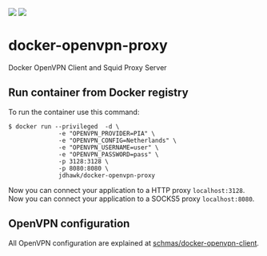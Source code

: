 [![](https://images.microbadger.com/badges/version/dceschmidt/openvpn-proxy.svg)](https://hub.docker.com/r/dceschmidt/openvpn-proxy)
[![](https://images.microbadger.com/badges/image/dceschmidt/openvpn-proxy.svg)](https://hub.docker.com/r/dceschmidt/openvpn-proxy)

# docker-openvpn-proxy
Docker OpenVPN Client and Squid Proxy Server

## Run container from Docker registry
To run the container use this command:

```
$ docker run --privileged  -d \
              -e "OPENVPN_PROVIDER=PIA" \
              -e "OPENVPN_CONFIG=Netherlands" \
              -e "OPENVPN_USERNAME=user" \
              -e "OPENVPN_PASSWORD=pass" \
              -p 3128:3128 \
              -p 8080:8080 \
              jdhawk/docker-openvpn-proxy
```

Now you can connect your application to a HTTP proxy `localhost:3128`.
Now you can connect your application to a SOCKS5 proxy `localhost:8080`.


## OpenVPN configuration
All OpenVPN configuration are explained at [schmas/docker-openvpn-client](https://github.com/schmas/docker-openvpn-client).
